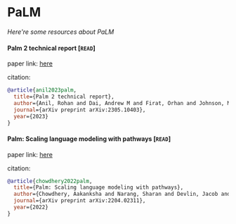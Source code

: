# PaLM
*Here're some resources about PaLM*


#### Palm 2 technical report [`READ`]

paper link: [here](https://arxiv.org/pdf/2305.10403)

citation: 
```bibtex
@article{anil2023palm,
  title={Palm 2 technical report},
  author={Anil, Rohan and Dai, Andrew M and Firat, Orhan and Johnson, Melvin and Lepikhin, Dmitry and Passos, Alexandre and Shakeri, Siamak and Taropa, Emanuel and Bailey, Paige and Chen, Zhifeng and others},
  journal={arXiv preprint arXiv:2305.10403},
  year={2023}
}
```
    

#### Palm: Scaling language modeling with pathways [`READ`]

paper link: [here](https://arxiv.org/pdf/2204.02311)

citation: 
```bibtex
@article{chowdhery2022palm,
  title={Palm: Scaling language modeling with pathways},
  author={Chowdhery, Aakanksha and Narang, Sharan and Devlin, Jacob and Bosma, Maarten and Mishra, Gaurav and Roberts, Adam and Barham, Paul and Chung, Hyung Won and Sutton, Charles and Gehrmann, Sebastian and others},
  journal={arXiv preprint arXiv:2204.02311},
  year={2022}
}
```